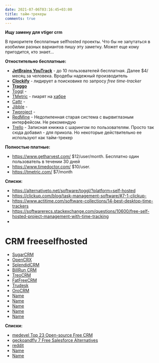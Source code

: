 ```yaml
---
date: 2021-07-06T03:16:45+03:00
title: тайм-трекеры
comments: true
---
```


**Ищу замену для vtiger crm**

В приоритете бесплатные selfhosted проекты. Что бы не запутаться в изобилии разных вариантов пишу эту заметку. Может еще кому пригодится, кто знает...

**Отностительно бесплатные:**
- [**JetBrains YouTrack**](https://www.jetbrains.com/youtrack/download/download-thanks.html?platform=zip) - до 10 пользователей бесплатная. Далее $4/месяц за человека. Вродебы надежный производитель
- [**Clockify**](https://clockify.me) - лидирует а поисковике по запросу _free time-tracker_
- **[Traggo](https://traggo.net/install/)**
- [Toggl](https://toggl.com/) - 
- [TMetric](https://tmetric.com/) - пиарят на [хабре](https://habr.com/ru/post/297934/)
- [Cattr](https://cattr.app/) - 
- [Jibble](https://www.jibble.io/pricing) - 
- [Twproject](https://twproject.com/) - 
- [RedMine](#) - Недопиленная старая система с вырвиглазным интерфейсом. Не рекомендую
- [Trello](#) - Записная книжка с шарингом по пользователям. Просто так сюда добавил - для прикола. Но некоторые действительно ее используют как тайм-трекер


**Полностью платные:**
- <https://www.getharvest.com/> $12/user/month. Бесплатно один пользователь в течении 30 дней 
- <https://www.timedoctor.com/> $10/user. 
- <https://tmetric.com/> $7/month

**Списки:**
- <https://alternativeto.net/software/toggl/?platform=self-hosted>
- <https://clickup.com/blog/task-management-software/#7-1-clickup->
- <https://www.actitime.com/software-collections/14-best-desktop-time-trackers>
- <https://softwarerecs.stackexchange.com/questions/10600/free-self-hosted-project-management-with-time-tracking>
- 



# CRM freeselfhosted

- [SugarCRM](https://github.com/salesagility/SuiteCRM)
- [OpenCRX](https://github.com/opencrx)
- [SplendidCRM](https://sourceforge.net/projects/splendidcrm/)
- [BillRun CRM](https://git.bill.run/sdoc/billrun)
- [TreoCRM](https://github.com/treolabs/treocrm)
- [FatFreeCRM](https://github.com/fatfreecrm/fat_free_crm#)
- [Trudesk](https://github.com/polonel/trudesk)
- [OroCRM](#)
- [Name](#)
- [Name](#)
- [Name](#)
- [Name](#)
- [Name](#)

**Списки:**
- [medevel Top 23 Open-source Free CRM](https://medevel.com/23-os-crm/)
- [geckoandfly 7 Free Salesforce Alternatives](https://www.geckoandfly.com/27428/salesforce-alternatives/)
- [reddit](https://www.reddit.com/r/selfhosted/comments/9kpeic/crm_self_hosted_open_source/)
- [Name](#)
- [Name](#)

